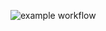 ![example workflow](https://github.com/rezyfr/Dicoding-MADE/actions/workflows/actions.yml/badge.svg)
